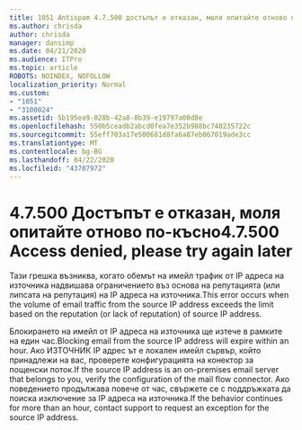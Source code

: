 ```yaml
---
title: 1051 Antispam 4.7.500 достъпът е отказан, моля опитайте отново по-късно
ms.author: chrisda
author: chrisda
manager: dansimp
ms.date: 04/21/2020
ms.audience: ITPro
ms.topic: article
ROBOTS: NOINDEX, NOFOLLOW
localization_priority: Normal
ms.custom:
- "1051"
- "3100024"
ms.assetid: 5b195ea9-028b-42a8-8b39-e19797a00d8e
ms.openlocfilehash: 550b5ceadb2abcd0fea7e352b988bc740235722c
ms.sourcegitcommit: 55eff703a17e500681d8fa6a87eb067019ade3cc
ms.translationtype: MT
ms.contentlocale: bg-BG
ms.lasthandoff: 04/22/2020
ms.locfileid: "43707972"
---
```

# <a name="47500-access-denied-please-try-again-later"></a><span data-ttu-id="d75d2-102">4.7.500 Достъпът е отказан, моля опитайте отново по-късно</span><span class="sxs-lookup"><span data-stu-id="d75d2-102">4.7.500 Access denied, please try again later</span></span>

<span data-ttu-id="d75d2-103">Тази грешка възниква, когато обемът на имейл трафик от IP адреса на източника надвишава ограничението въз основа на репутацията (или липсата на репутация) на IP адреса на източника.</span><span class="sxs-lookup"><span data-stu-id="d75d2-103">This error occurs when the volume of email traffic from the source IP address exceeds the limit based on the reputation (or lack of reputation) of source IP address.</span></span>

<span data-ttu-id="d75d2-104">Блокирането на имейл от IP адреса на източника ще изтече в рамките на един час.</span><span class="sxs-lookup"><span data-stu-id="d75d2-104">Blocking email from the source IP address will expire within an hour.</span></span> <span data-ttu-id="d75d2-105">Ако ИЗТОЧНИК IP адрес ът е локален имейл сървър, който принадлежи на вас, проверете конфигурацията на конектор за пощенски поток.</span><span class="sxs-lookup"><span data-stu-id="d75d2-105">If the source IP address is an on-premises email server that belongs to you, verify the configuration of the mail flow connector.</span></span> <span data-ttu-id="d75d2-106">Ако поведението продължава повече от час, свържете се с поддръжката да поиска изключение за IP адреса на източника.</span><span class="sxs-lookup"><span data-stu-id="d75d2-106">If the behavior continues for more than an hour, contact support to request an exception for the source IP address.</span></span>
